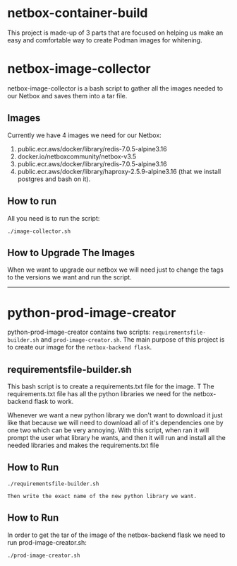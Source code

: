 # netbox-container-build
This project is made-up of 3 parts that are focused on helping us make an easy and comfortable way to create Podman images for whitening.




 # netbox-image-collector

 netbox-image-collector is a bash script to gather all the images needed to our Netbox and saves them into a tar file.

Images
---
Currently we have 4 images we need for our Netbox:
1. public.ecr.aws/docker/library/redis-7.0.5-alpine3.16
2. docker.io/netboxcommunity/netbox-v3.5
3. public.ecr.aws/docker/library/redis-7.0.5-alpine3.16
4. public.ecr.aws/docker/library/haproxy-2.5.9-alpine3.16 (that we install postgres and bash on it).


How to run
---

 All you need is to run the script:

 `./image-collector.sh`


How to Upgrade The Images
----

When we want to upgrade our netbox we will need just to change the tags to the versions we want and run the script.

------------------

# python-prod-image-creator
python-prod-image-creator contains two scripts: `requirementsfile-builder.sh` and `prod-image-creator.sh`.
The main purpose of this project is to create our image for the `netbox-backend flask`.

requirementsfile-builder.sh
----

This bash script is to create a requirements.txt file for the image. T
The requirements.txt file has all the python libraries we need for the netbox-backend flask to work.

Whenever we want a new python library we don't want to download it just like that because we will need to download all of it's dependencies one by one two which can be very annoying.
With this script, when ran it will prompt the user what library he wants, and then it will run and install all the needed libraries and makes the requirements.txt file

How to Run
----
```
./requirementsfile-builder.sh

Then write the exact name of the new python library we want.
```


How to Run
----

In order to get the tar of the image of the netbox-backend flask we need to run prod-image-creator.sh:

```
./prod-image-creator.sh
```







